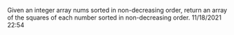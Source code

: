 Given an integer array nums sorted in non-decreasing order, return an array of the squares of each number sorted in non-decreasing order. 11/18/2021 22:54